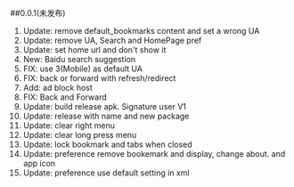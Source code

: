 ##0.0.1(未发布)
1. Update: remove default_bookmarks content and set a wrong UA
2. Update: remove UA, Search and HomePage pref
3. Update: set home url and don't show it
4. New: Baidu search suggestion
5. FIX: use 3(Mobile) as default UA
6. FIX: back or forward with refresh/redirect
7. Add: ad block host
8. FIX: Back and Forward
9. Update: build release apk. Signature user V1
10. Update: release with name and new package
11. Update: clear right menu
12. Update: clear long press menu
13. Update: lock bookmark and tabs when closed
14. Update: preference remove bookemark and display, change about. and app icon
15. Update: preference use default setting in xml 

